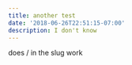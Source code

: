 ```yaml
---
title: another test
date: '2018-06-26T22:51:15-07:00'
description: I don't know
---
```

does / in the slug work
